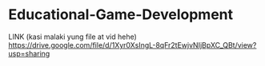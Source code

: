 # Educational-Game-Development
LINK (kasi malaki yung file at vid hehe)
https://drive.google.com/file/d/1Xyr0XsIngL-8qFr2tEwjvNIjBpXC_QBt/view?usp=sharing

